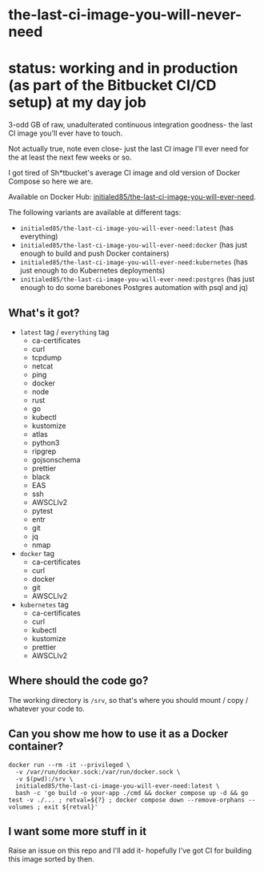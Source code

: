 # the-last-ci-image-you-will-never-need

# status: working and in production (as part of the Bitbucket CI/CD setup) at my day job

3-odd GB of raw, unadulterated continuous integration goodness- the last CI image you'll ever have to touch.

Not actually true, note even close- just the last CI image I'll ever need for the at least the next few weeks or so.

I got tired of Sh\*tbucket's average CI image and old version of Docker Compose so here we are.

Available on Docker Hub: [initialed85/the-last-ci-image-you-will-ever-need](https://hub.docker.com/r/initialed85/the-last-ci-image-you-will-ever-need).

The following variants are available at different tags:

-   `initialed85/the-last-ci-image-you-will-ever-need:latest` (has everything)
-   `initialed85/the-last-ci-image-you-will-ever-need:docker` (has just enough to build and push Docker containers)
-   `initialed85/the-last-ci-image-you-will-ever-need:kubernetes` (has just enough to do Kubernetes deployments)
-   `initialed85/the-last-ci-image-you-will-ever-need:postgres` (has just enough to do some barebones Postgres automation with psql and jq)

## What's it got?

-   `latest` tag / `everything` tag
    -   ca-certificates
    -   curl
    -   tcpdump
    -   netcat
    -   ping
    -   docker
    -   node
    -   rust
    -   go
    -   kubectl
    -   kustomize
    -   atlas
    -   python3
    -   ripgrep
    -   gojsonschema
    -   prettier
    -   black
    -   EAS
    -   ssh
    -   AWSCLIv2
    -   pytest
    -   entr
    -   git
    -   jq
    -   nmap
-   `docker` tag
    -   ca-certificates
    -   curl
    -   docker
    -   git
    -   AWSCLIv2
-   `kubernetes` tag
    -   ca-certificates
    -   curl
    -   kubectl
    -   kustomize
    -   prettier
    -   AWSCLIv2

## Where should the code go?

The working directory is `/srv`, so that's where you should mount / copy / whatever your code to.

## Can you show me how to use it as a Docker container?

```shell
docker run --rm -it --privileged \
  -v /var/run/docker.sock:/var/run/docker.sock \
  -v $(pwd):/srv \
  initialed85/the-last-ci-image-you-will-ever-need:latest \
  bash -c 'go build -o your-app ./cmd && docker compose up -d && go test -v ./... ; retval=${?} ; docker compose down --remove-orphans --volumes ; exit ${retval}'
```

## I want some more stuff in it

Raise an issue on this repo and I'll add it- hopefully I've got CI for building this image sorted by then.
